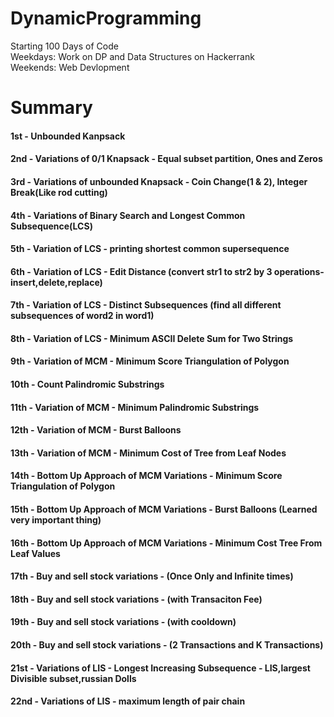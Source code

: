 # DynamicProgramming

Starting 100 Days of Code      
Weekdays: Work on DP and Data Structures on Hackerrank       
Weekends: Web Devlopment     

# Summary
#### 1st - Unbounded Kanpsack
#### 2nd - Variations of 0/1 Knapsack - Equal subset partition, Ones and Zeros   
#### 3rd - Variations of unbounded Knapsack - Coin Change(1 & 2), Integer Break(Like rod cutting)
#### 4th - Variations of Binary Search and Longest Common Subsequence(LCS)
#### 5th - Variation of LCS - printing shortest common supersequence
#### 6th - Variation of LCS - Edit Distance (convert str1 to str2 by 3 operations-insert,delete,replace)
#### 7th - Variation of LCS - Distinct Subsequences (find all different subsequences of word2 in word1)
#### 8th - Variation of LCS - Minimum ASCII Delete Sum for Two Strings
#### 9th - Variation of MCM - Minimum Score Triangulation of Polygon
#### 10th - Count Palindromic Substrings
#### 11th - Variation of MCM - Minimum Palindromic Substrings
#### 12th - Variation of MCM - Burst Balloons
#### 13th - Variation of MCM - Minimum Cost of Tree from Leaf Nodes
#### 14th - Bottom Up Approach of MCM Variations - Minimum Score Triangulation of Polygon
#### 15th - Bottom Up Approach of MCM Variations - Burst Balloons (Learned very important thing)
#### 16th - Bottom Up Approach of MCM Variations - Minimum Cost Tree From Leaf Values
#### 17th - Buy and sell stock variations - (Once Only and Infinite times)
#### 18th - Buy and sell stock variations - (with Transaciton Fee)
#### 19th - Buy and sell stock variations - (with cooldown)	
#### 20th - Buy and sell stock variations - (2 Transactions and K Transactions)
#### 21st - Variations of LIS - Longest Increasing Subsequence - LIS,largest Divisible subset,russian Dolls
#### 22nd - Variations of LIS - maximum length of pair chain